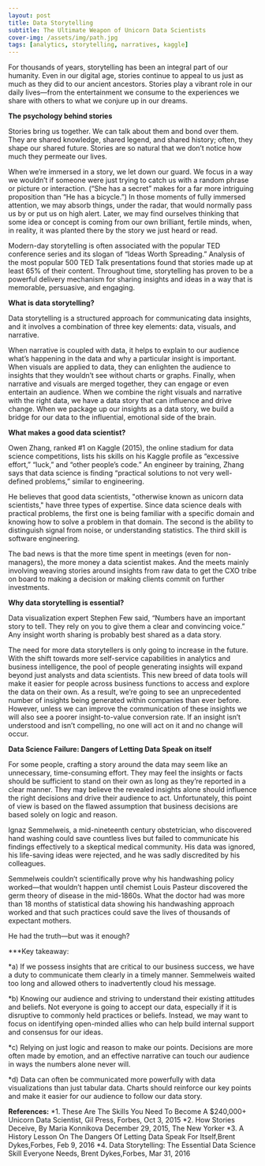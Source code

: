 ```yaml
---
layout: post
title: Data Storytelling
subtitle: The Ultimate Weapon of Unicorn Data Scientists
cover-img: /assets/img/path.jpg
tags: [analytics, storytelling, narratives, kaggle]
---
```


For thousands of years, storytelling has been an integral part of our humanity. Even in our digital age, stories continue to appeal to us just as much as they did to our ancient ancestors. Stories play a vibrant role in our daily lives—from the entertainment we consume to the experiences we share with others to what we conjure up in our dreams.

**The psychology behind stories**

Stories bring us together. We can talk about them and bond over them. They are shared knowledge, shared legend, and shared history; often, they shape our shared future. Stories are so natural that we don’t notice how much they permeate our lives.

When we’re immersed in a story, we let down our guard. We focus in a way we wouldn’t if someone were just trying to catch us with a random phrase or picture or interaction. (“She has a secret” makes for a far more intriguing proposition than “He has a bicycle.”) In those moments of fully immersed attention, we may absorb things, under the radar, that would normally pass us by or put us on high alert. Later, we may find ourselves thinking that some idea or concept is coming from our own brilliant, fertile minds, when, in reality, it was planted there by the story we just heard or read.

Modern-day storytelling is often associated with the popular TED conference series and its slogan of “Ideas Worth Spreading.” Analysis of the most popular 500 TED Talk presentations found that stories made up at least 65% of their content. Throughout time, storytelling has proven to be a powerful delivery mechanism for sharing insights and ideas in a way that is memorable, persuasive, and engaging.

**What is data storytelling?**

Data storytelling is a structured approach for communicating data insights, and it involves a combination of three key elements: data, visuals, and narrative.

When narrative is coupled with data, it helps to explain to our audience what’s happening in the data and why a particular insight is important. When visuals are applied to data, they can enlighten the audience to insights that they wouldn’t see without charts or graphs. Finally, when narrative and visuals are merged together, they can engage or even entertain an audience. When we combine the right visuals and narrative with the right data, we have a data story that can influence and drive change. When we package up our insights as a data story, we build a bridge for our data to the influential, emotional side of the brain.

**What makes a good data scientist?**

Owen Zhang, ranked #1 on Kaggle (2015), the online stadium for data science competitions, lists his skills on his Kaggle profile as “excessive effort,” “luck,” and “other people’s code.” An engineer by training, Zhang says that data science is finding “practical solutions to not very well-defined problems,” similar to engineering.

He believes that good data scientists, "otherwise known as unicorn data scientists," have three types of expertise. Since data science deals with practical problems, the first one is being familiar with a specific domain and knowing how to solve a problem in that domain. The second is the ability to distinguish signal from noise, or understanding statistics. The third skill is software engineering.

The bad news is that the more time spent in meetings (even for non-managers), the more money a data scientist makes. And the meets mainly involving weaving stories around insights from raw data to get the CXO tribe on board to making a decision or making clients commit on further investments.

**Why data storytelling is essential?**

Data visualization expert Stephen Few said, “Numbers have an important story to tell. They rely on you to give them a clear and convincing voice.” Any insight worth sharing is probably best shared as a data story.

The need for more data storytellers is only going to increase in the future. With the shift towards more self-service capabilities in analytics and business intelligence, the pool of people generating insights will expand beyond just analysts and data scientists. This new breed of data tools will make it easier for people across business functions to access and explore the data on their own. As a result, we’re going to see an unprecedented number of insights being generated within companies than ever before. However, unless we can improve the communication of these insights we will also see a poorer insight-to-value conversion rate. If an insight isn’t understood and isn’t compelling, no one will act on it and no change will occur.

**Data Science Failure: Dangers of Letting Data Speak on itself**

For some people, crafting a story around the data may seem like an unnecessary, time-consuming effort. They may feel the insights or facts should be sufficient to stand on their own as long as they’re reported in a clear manner. They may believe the revealed insights alone should influence the right decisions and drive their audience to act. Unfortunately, this point of view is based on the flawed assumption that business decisions are based solely on logic and reason.

Ignaz Semmelweis, a mid-nineteenth century obstetrician, who discovered hand washing could save countless lives but failed to communicate his findings effectively to a skeptical medical community. His data was ignored, his life-saving ideas were rejected, and he was sadly discredited by his colleagues.

Semmelweis couldn’t scientifically prove why his handwashing policy worked—that wouldn’t happen until chemist Louis Pasteur discovered the germ theory of disease in the mid-1860s. What the doctor had was more than 18 months of statistical data showing his handwashing approach worked and that such practices could save the lives of thousands of expectant mothers.

He had the truth—but was it enough?

***Key takeaway:

*a) If we possess insights that are critical to our business success, we have a duty to communicate them clearly in a timely manner. Semmelweis waited too long and allowed others to inadvertently cloud his message.

*b) Knowing our audience and striving to understand their existing attitudes and beliefs. Not everyone is going to accept our data, especially if it is disruptive to commonly held practices or beliefs. Instead, we may want to focus on identifying open-minded allies who can help build internal support and consensus for our ideas.

*c) Relying on just logic and reason to make our points. Decisions are more often made by emotion, and an effective narrative can touch our audience in ways the numbers alone never will.

*d) Data can often be communicated more powerfully with data visualizations than just tabular data. Charts should reinforce our key points and make it easier for our audience to follow our data story.


**References:**
*1. These Are The Skills You Need To Become A $240,000+ Unicorn Data Scientist, Gil Press, Forbes, Oct 3, 2015
*2. How Stories Deceive, By Maria Konnikova December 29, 2015, The New Yorker
*3. A History Lesson On The Dangers Of Letting Data Speak For Itself,Brent Dykes,Forbes, Feb 9, 2016
*4. Data Storytelling: The Essential Data Science Skill Everyone Needs, Brent Dykes,Forbes, Mar 31, 2016
